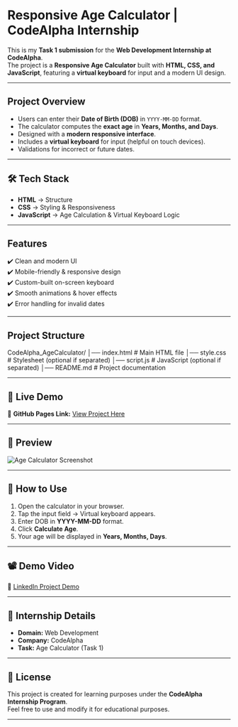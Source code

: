 
#  Responsive Age Calculator | CodeAlpha Internship

This is my **Task 1 submission** for the **Web Development Internship at CodeAlpha**.  
The project is a **Responsive Age Calculator** built with **HTML, CSS, and JavaScript**, featuring a **virtual keyboard** for input and a modern UI design.

---

##  Project Overview
- Users can enter their **Date of Birth (DOB)** in `YYYY-MM-DD` format.
- The calculator computes the **exact age** in **Years, Months, and Days**.
- Designed with a **modern responsive interface**.
- Includes a **virtual keyboard** for input (helpful on touch devices).
- Validations for incorrect or future dates.

---

## 🛠 Tech Stack
- **HTML** → Structure  
- **CSS** → Styling & Responsiveness  
- **JavaScript** → Age Calculation & Virtual Keyboard Logic  

---

##  Features
✔️ Clean and modern UI  
✔️ Mobile-friendly & responsive design  
✔️ Custom-built on-screen keyboard  
✔️ Smooth animations & hover effects  
✔️ Error handling for invalid dates  

---

##  Project Structure
CodeAlpha_AgeCalculator/
│── index.html # Main HTML file
│── style.css # Stylesheet (optional if separated)
│── script.js # JavaScript (optional if separated)
│── README.md # Project documentation


---

## 🚀 Live Demo
🔗 **GitHub Pages Link:** [View Project Here](https://Rajoshikdas.github.io/CodeAlpha_AgeCalculator/)  

---

## 📸 Preview
![Age Calculator Screenshot](https://via.placeholder.com/800x400.png?text=Age+Calculator+Preview)  


---

## 📝 How to Use
1. Open the calculator in your browser.  
2. Tap the input field → Virtual keyboard appears.  
3. Enter DOB in **YYYY-MM-DD** format.  
4. Click **Calculate Age**.  
5. Your age will be displayed in **Years, Months, Days**.  

---

## 📽️ Demo Video
🎥 [LinkedIn Project Demo](Your-LinkedIn-Post-Link-Here)  

---

## 🎯 Internship Details
- **Domain:** Web Development  
- **Company:** CodeAlpha  
- **Task:** Age Calculator (Task 1)  

---

## 📜 License
This project is created for learning purposes under the **CodeAlpha Internship Program**.  
Feel free to use and modify it for educational purposes.

---


